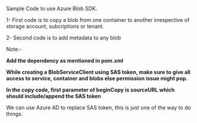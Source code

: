 Sample Code to use Azure Blob SDK.


1- First code is to copy a blob from one container to another irrespective of storage account, subcriptions or tenant.


2- Second code is to add metadata to any blob


Note:- 

**Add the dependency as mentioned in pom.xml**

**While creating a BlobServiceClient using SAS token, make sure to give all access to service, container and blobs else permission issue might pop.**

**In the copy code, first parameter of beginCopy is sourceURL which should include/append the SAS token**


We can use Azure AD to replace SAS token, this is just one of the way to do things.

